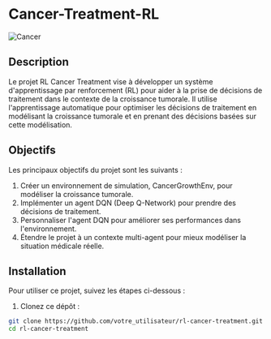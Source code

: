 # Cancer-Treatment-RL

![Cancer](https://www.example.com/cancer_image.png)

## Description

Le projet RL Cancer Treatment vise à développer un système d'apprentissage par renforcement (RL) pour aider à la prise de décisions de traitement dans le contexte de la croissance tumorale. Il utilise l'apprentissage automatique pour optimiser les décisions de traitement en modélisant la croissance tumorale et en prenant des décisions basées sur cette modélisation.

## Objectifs

Les principaux objectifs du projet sont les suivants :

1. Créer un environnement de simulation, CancerGrowthEnv, pour modéliser la croissance tumorale.
2. Implémenter un agent DQN (Deep Q-Network) pour prendre des décisions de traitement.
3. Personnaliser l'agent DQN pour améliorer ses performances dans l'environnement.
4. Étendre le projet à un contexte multi-agent pour mieux modéliser la situation médicale réelle.

## Installation

Pour utiliser ce projet, suivez les étapes ci-dessous :

1. Clonez ce dépôt :

```bash
git clone https://github.com/votre_utilisateur/rl-cancer-treatment.git
cd rl-cancer-treatment
